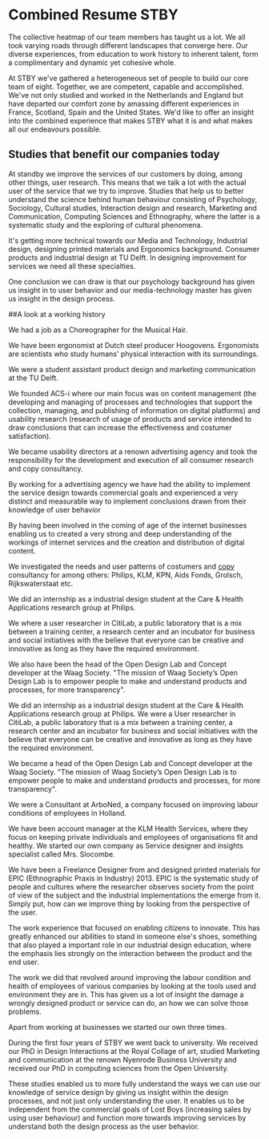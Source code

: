 # Combined Resume STBY

The collective heatmap of our team members has taught us a lot. We all took varying roads through different landscapes that converge here. Our diverse experiences, from education to work history to inherent talent, form a complimentary and dynamic yet cohesive whole.

At STBY we've gathered a heterogeneous set of people to build our core team of eight. Together, we are competent, capable and accomplished. We've not only studied and worked in the Netherlands and England but have departed our comfort zone by amassing different experiences in France, Scotland, Spain and the United States. We'd like to offer an insight into the combined experience that makes STBY what it is and what makes all our endeavours possible.

## Studies that benefit our companies today

At standby we improve the services of our customers by doing, among other things, user research. This means that we talk a lot with the actual user of the service that we try to improve. Studies that help us to better understand the science behind human behaviour consisting of Psychology, Sociology, Cultural studies, Interaction design and research, Marketing and Communication, Computing Sciences and Ethnography, where the latter is a systematic study and the exploring of cultural phenomena.

It's getting more technical towards our Media and Technology, Industrial design, designing printed materials and Ergonomics background. Consumer products and industrial design at TU Delft. In designing improvement for services we need all these specialties.

One conclusion we can draw is that our psychology background has given us insight in to user behavior and our media-technology master has given us insight in the design process.

##A look at a working history

We had a job as a Choreographer for the Musical Hair.

We have been ergonomist at Dutch steel producer Hoogovens. Ergonomists are scientists who study humans' physical interaction with its surroundings.

We were a student assistant product design and marketing communication at the TU Delft.

We founded ACS-i where our main focus was on content management (the developing and managing of processes and technologies that support the collection, managing, and publishing of information on digital platforms) and usability research (research of usage of products and service intended to draw conclusions that can increase the effectiveness and costumer satisfaction).

We became usability directors at a renown advertising agency and took the responsibility for the development and execution of all consumer research and copy consultancy.

By working for a advertising agency we have had the ability to implement the service design towards commercial goals and experienced a very distinct and measurable way to implement conclusions drawn from their knowledge of user behavior

By having been involved in the coming of age of the internet businesses enabling us to created a very strong and deep understanding of the workings of internet services and the creation and distribution of digital content.

We investigated the needs and user patterns of costumers and [copy](https://en.wikipedia.org/wiki/Copywriting) consultancy for among others: Philips, KLM, KPN, Aids Fonds, Grolsch, Rijkswaterstaat etc.

We did an internship as a industrial design student at	the Care & Health Applications research group at Philips.

We where a user researcher in	CitiLab, a public laboratory that is a mix between a training center, a research center and an incubator for business and social initiatives with the believe that everyone can be creative and innovative as long as they have the required environment.

We also have been the head of the Open Design Lab and Concept developer at the Waag Society. "The mission of Waag Society’s Open Design Lab is to empower people to make and understand products and processes, for more transparency".

We did an internship as a industrial design student at the Care & Health Applications research group at Philips. We were a User researcher in	CitiLab, a public laboratory that is a mix between a training center, a research center and an incubator for business and social initiatives with the believe that everyone can be creative and innovative as long as they have the required environment.

We became a head of the Open Design Lab and Concept developer at the Waag Society. "The mission of Waag Society’s Open Design Lab is to empower people to make and understand products and processes, for more transparency".

We were a Consultant at	ArboNed, a company focused on improving labour conditions of employees in Holland.

We have been account manager at the	KLM Health Services, where they focus on keeping private individuals and employees of organisations fit and healthy. We started our own company as Service designer and insights specialist called Mrs. Slocombe.

We have been a Freelance Designer from and designed printed materials for EPIC (Ethnographic Praxis in Industry) 2013. EPIC is the systematic study of people and cultures where the researcher observes society from the point of view of the subject and the industrial implementations the emerge from it. Simply put, how can we improve thing by looking from the perspective of the user.

The work experience that focused on enabling citizens to innovate. This has greatly enhanced our abilities to stand in someone else's shoes, something that also played a important role in our industrial design education, where the emphasis lies strongly on the interaction between the product and the end user.

The work we did that revolved around improving the labour condition and health of employees of various companies by looking at the tools used and environment they are in.  This has given us a lot of insight the damage a wrongly designed product or service can do, an how we can solve those problems.

Apart from working at businesses we started our own three times.

During the first four years of STBY we went back to university. We received our PhD in Design Interactions at the Royal Collage of art, studied Marketing and communication at the renown Nyenrode Business University and received our PhD in computing sciences from the Open University.

These studies enabled us to more fully understand the ways we can use our knowledge of service design by giving us insight within the design processes, and not just only understanding the user.  It enables us to be independent from the commercial goals of Lost Boys (increasing sales by using user behaviour) and function more towards improving services by understand both the design process as the user behavior.
